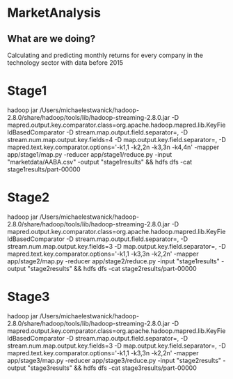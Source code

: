 # MarketAnalysis

## What are we doing?
Calculating and predicting monthly returns for every company in the technology sector with data before 2015

# Stage1
hadoop jar /Users/michaelestwanick/hadoop-2.8.0/share/hadoop/tools/lib/hadoop-streaming-2.8.0.jar -D mapred.output.key.comparator.class=org.apache.hadoop.mapred.lib.KeyFieldBasedComparator -D stream.map.output.field.separator=, -D stream.num.map.output.key.fields=4  -D map.output.key.field.separator=, -D mapred.text.key.comparator.options='-k1,1 -k2,2n -k3,3n -k4,4n' -mapper app/stage1/map.py -reducer app/stage1/reduce.py -input "marketdata/AABA.csv" -output "stage1results" && hdfs dfs -cat stage1results/part-00000

# Stage2
hadoop jar /Users/michaelestwanick/hadoop-2.8.0/share/hadoop/tools/lib/hadoop-streaming-2.8.0.jar -D mapred.output.key.comparator.class=org.apache.hadoop.mapred.lib.KeyFieldBasedComparator -D stream.map.output.field.separator=, -D stream.num.map.output.key.fields=3  -D map.output.key.field.separator=, -D mapred.text.key.comparator.options='-k1,1 -k3,3n -k2,2n' -mapper app/stage2/map.py -reducer app/stage2/reduce.py -input "stage1results" -output "stage2results" && hdfs dfs -cat stage2results/part-00000

# Stage3
hadoop jar /Users/michaelestwanick/hadoop-2.8.0/share/hadoop/tools/lib/hadoop-streaming-2.8.0.jar -D mapred.output.key.comparator.class=org.apache.hadoop.mapred.lib.KeyFieldBasedComparator -D stream.map.output.field.separator=, -D stream.num.map.output.key.fields=3  -D map.output.key.field.separator=, -D mapred.text.key.comparator.options='-k1,1 -k3,3n -k2,2n' -mapper app/stage3/map.py -reducer app/stage3/reduce.py -input "stage2results" -output "stage3results" && hdfs dfs -cat stage3results/part-00000







































